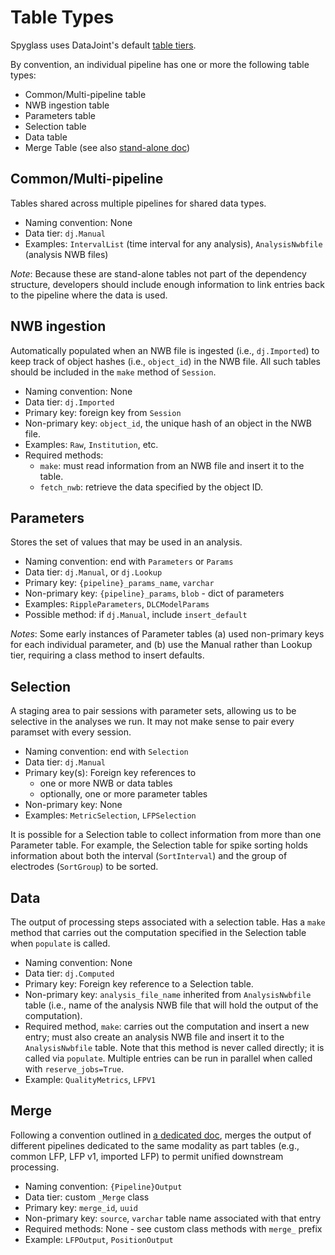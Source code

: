 # Table Types

Spyglass uses DataJoint's default
[table tiers](https://datajoint.com/docs/core/datajoint-python/0.14/design/tables/tiers/).

By convention, an individual pipeline has one or more the following table types:

- Common/Multi-pipeline table
- NWB ingestion table
- Parameters table
- Selection table
- Data table
- Merge Table (see also [stand-alone doc](../Features/Merge.md))

## Common/Multi-pipeline

Tables shared across multiple pipelines for shared data types.

- Naming convention: None
- Data tier: `dj.Manual`
- Examples: `IntervalList` (time interval for any analysis), `AnalysisNwbfile`
    (analysis NWB files)

_Note_: Because these are stand-alone tables not part of the dependency
structure, developers should include enough information to link entries back to
the pipeline where the data is used.

## NWB ingestion

Automatically populated when an NWB file is ingested (i.e., `dj.Imported`) to
keep track of object hashes (i.e., `object_id`) in the NWB file. All such tables
should be included in the `make` method of `Session`.

- Naming convention: None
- Data tier: `dj.Imported`
- Primary key: foreign key from `Session`
- Non-primary key: `object_id`, the unique hash of an object in the NWB file.
- Examples: `Raw`, `Institution`, etc.
- Required methods:
    - `make`: must read information from an NWB file and insert it to the table.
    - `fetch_nwb`: retrieve the data specified by the object ID.

## Parameters

Stores the set of values that may be used in an analysis.

- Naming convention: end with `Parameters` or `Params`
- Data tier: `dj.Manual`, or `dj.Lookup`
- Primary key: `{pipeline}_params_name`, `varchar`
- Non-primary key: `{pipeline}_params`, `blob` - dict of parameters
- Examples: `RippleParameters`, `DLCModelParams`
- Possible method: if `dj.Manual`, include `insert_default`

_Notes_: Some early instances of Parameter tables (a) used non-primary keys for
each individual parameter, and (b) use the Manual rather than Lookup tier,
requiring a class method to insert defaults.

## Selection

A staging area to pair sessions with parameter sets, allowing us to be selective
in the analyses we run. It may not make sense to pair every paramset with every
session.

- Naming convention: end with `Selection`
- Data tier: `dj.Manual`
- Primary key(s): Foreign key references to
    - one or more NWB or data tables
    - optionally, one or more parameter tables
- Non-primary key: None
- Examples: `MetricSelection`, `LFPSelection`

It is possible for a Selection table to collect information from more than one
Parameter table. For example, the Selection table for spike sorting holds
information about both the interval (`SortInterval`) and the group of electrodes
(`SortGroup`) to be sorted.

## Data

The output of processing steps associated with a selection table. Has a `make`
method that carries out the computation specified in the Selection table when
`populate` is called.

- Naming convention: None
- Data tier: `dj.Computed`
- Primary key: Foreign key reference to a Selection table.
- Non-primary key: `analysis_file_name` inherited from `AnalysisNwbfile` table
    (i.e., name of the analysis NWB file that will hold the output of the
    computation).
- Required method, `make`: carries out the computation and insert a new entry;
    must also create an analysis NWB file and insert it to the `AnalysisNwbfile`
    table. Note that this method is never called directly; it is called via
    `populate`. Multiple entries can be run in parallel when called with
    `reserve_jobs=True`.
- Example: `QualityMetrics`, `LFPV1`

## Merge

Following a convention outlined in [a dedicated doc](../Features/Merge.md),
merges the output of different pipelines dedicated to the same modality as part
tables (e.g., common LFP, LFP v1, imported LFP) to permit unified downstream
processing.

- Naming convention: `{Pipeline}Output`
- Data tier: custom `_Merge` class
- Primary key: `merge_id`, `uuid`
- Non-primary key: `source`, `varchar` table name associated with that entry
- Required methods: None - see custom class methods with `merge_` prefix
- Example: `LFPOutput`, `PositionOutput`
